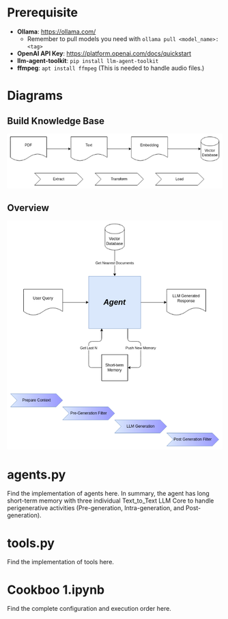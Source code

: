 # Prerequisite
- **Ollama**: https://ollama.com/
  - Remember to pull models you need with `ollama pull <model_name>:<tag>`
- **OpenAI API Key**: https://platform.openai.com/docs/quickstart
- **llm-agent-toolkit**: `pip install llm-agent-toolkit`
- **ffmpeg**: `apt install ffmpeg` (This is needed to handle audio files.)

# Diagrams
## Build Knowledge Base
![Build Knowledge Base](https://github.com/JonahWhaler/my_e-invoice_agent/blob/main/diagram/diagram-Build%20Knowledge%20Base.png)

## Overview
![Overview](https://github.com/JonahWhaler/my_e-invoice_agent/blob/main/diagram/diagram-Zoom%20Out.png)

# agents.py
Find the implementation of agents here. In summary, the agent has long short-term memory with three individual Text_to_Text LLM Core to handle perigenerative activities (Pre-generation, Intra-generation, and Post-generation).

# tools.py
Find the implementation of tools here.

# Cookboo 1.ipynb
Find the complete configuration and execution order here.
